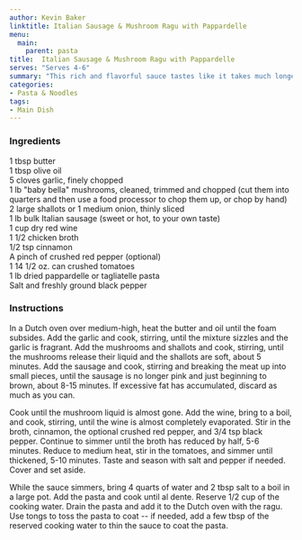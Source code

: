 ```yaml
---
author: Kevin Baker
linktitle: Italian Sausage & Mushroom Ragu with Pappardelle
menu:
  main:
    parent: pasta
title:  Italian Sausage & Mushroom Ragu with Pappardelle
serves: "Serves 4-6"
summary: "This rich and flavorful sauce tastes like it takes much longer to make."
categories:
- Pasta & Noodles
tags: 
- Main Dish
---
```

### Ingredients

<div class="ingredient-list">

1 tbsp butter  
1 tbsp olive oil  
5 cloves garlic, finely chopped  
1 lb "baby bella" mushrooms, cleaned, trimmed and chopped (cut them into quarters and then use a food processor to chop them up, or chop by hand)  
2 large shallots or 1 medium onion, thinly sliced  
1 lb bulk Italian sausage (sweet or hot, to your own taste)  
1 cup dry red wine  
1 1/2 chicken broth  
1/2 tsp cinnamon  
A pinch of crushed red pepper (optional)  
1 14 1/2 oz. can crushed tomatoes  
1 lb dried pappardelle or tagliatelle pasta  
Salt and freshly ground black pepper  

</div>

### Instructions
In a Dutch oven over medium-high, heat the butter and oil until the foam subsides. Add the garlic and cook, stirring, until the mixture sizzles and the garlic is fragrant. Add the mushrooms and shallots and cook, stirring, until the mushrooms release their liquid and the shallots are soft, about 5 minutes. Add the sausage and cook, stirring and breaking the meat up into small pieces, until the sausage is no longer pink and just beginning to brown, about 8-15 minutes. If excessive fat has accumulated, discard as much as you can.

Cook until the mushroom liquid is almost gone.  Add the wine, bring to a boil, and cook, stirring, until the wine is almost completely evaporated. Stir in the broth, cinnamon, the optional crushed red pepper, and 3/4 tsp black pepper. Continue to simmer until the broth has reduced by half, 5-6 minutes. Reduce to medium heat, stir in the tomatoes, and simmer until thickened, 5-10 minutes.  Taste and season with salt and pepper if needed.  Cover and set aside.

While the sauce simmers, bring 4 quarts of water and 2 tbsp salt to a boil in a large pot.  Add the pasta and cook until al dente. Reserve 1/2 cup of the cooking water.  Drain the pasta and add it to the Dutch oven with the ragu. Use tongs to toss the pasta to coat -- if needed, add a few tbsp of the reserved cooking water to thin the sauce to coat the pasta.

